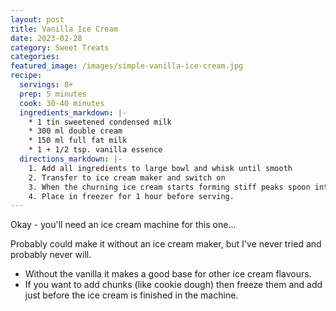 ```yaml
---
layout: post
title: Vanilla Ice Cream
date: 2023-02-28
category: Sweet Treats
categories:
featured_image: /images/simple-vanilla-ice-cream.jpg
recipe:
  servings: 8+
  prep: 5 minutes
  cook: 30-40 minutes
  ingredients_markdown: |-
    * 1 tin sweetened condensed milk
    * 300 ml double cream
    * 150 ml full fat milk
    * 1 + 1/2 tsp. vanilla essence
  directions_markdown: |-
    1. Add all ingredients to large bowl and whisk until smooth
    2. Transfer to ice cream maker and switch on
    3. When the churning ice cream starts forming stiff peaks spoon into a clean, chilled ice cream tub.
    4. Place in freezer for 1 hour before serving.
---
```

Okay - you'll need an ice cream machine for this one...

Probably could make it without an ice cream maker, but I've never tried and probably never will.

* Without the vanilla it makes a good base for other ice cream flavours.
* If you want to add chunks (like cookie dough) then freeze them and add just before the ice cream is finished in the machine.